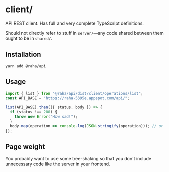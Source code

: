 # client/

API REST client. Has full and very complete TypeScript definitions.

Should not directly refer to stuff in `server/`—any code shared between them
ought to be in `shared/`.

## Installation

```bash
yarn add @raha/api
```

## Usage

```typescript
import { list } from "@raha/api/dist/client/operations/list";
const API_BASE = "https://raha-5395e.appspot.com/api/";

list(API_BASE).then(({ status, body }) => {
  if (status !== 200) {
    throw new Error("How sad!");
  }
  body.map(operation => console.log(JSON.stringify(operation))); // or do something else.
});
```

## Page weight

You probably want to use some tree-shaking so that you don't include unnecessary
code like the server in your frontend.

